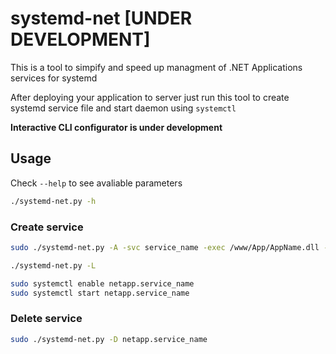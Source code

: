 # systemd-net [UNDER DEVELOPMENT]
This is a tool to simpify and speed up managment of .NET Applications services for systemd

After deploying your application to server just run this tool to create systemd service file and start daemon using `systemctl`

<b>Interactive CLI configurator is under development</b>

## Usage
Check `--help` to see avaliable parameters
```bash
./systemd-net.py -h
```
### Create service
```bash
sudo ./systemd-net.py -A -svc service_name -exec /www/App/AppName.dll --aspnetcore-urls http://+:5000

./systemd-net.py -L

sudo systemctl enable netapp.service_name
sudo systemctl start netapp.service_name
```
### Delete service
```bash
sudo ./systemd-net.py -D netapp.service_name
```